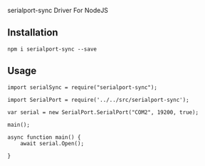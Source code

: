 serialport-sync Driver For NodeJS

## Installation
```
npm i serialport-sync --save
```

## Usage

```
import serialSync = require("serialport-sync");

import SerialPort = require('../../src/serialport-sync');

var serial = new SerialPort.SerialPort("COM2", 19200, true);

main();

async function main() {
    await serial.Open();

}


```
